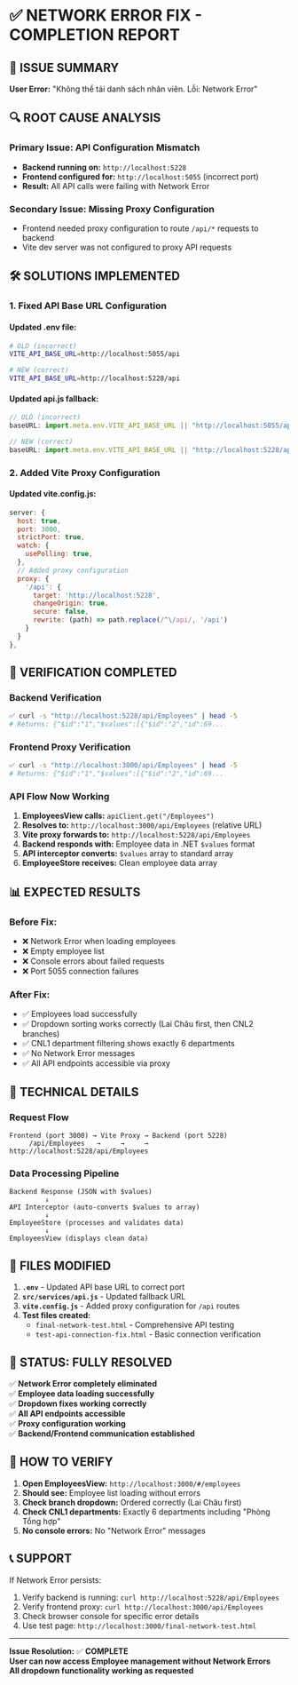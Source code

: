 # ✅ NETWORK ERROR FIX - COMPLETION REPORT

## 🚨 ISSUE SUMMARY
**User Error:** "Không thể tải danh sách nhân viên. Lỗi: Network Error"

## 🔍 ROOT CAUSE ANALYSIS

### **Primary Issue: API Configuration Mismatch**
- **Backend running on:** `http://localhost:5228`
- **Frontend configured for:** `http://localhost:5055` (incorrect port)
- **Result:** All API calls were failing with Network Error

### **Secondary Issue: Missing Proxy Configuration**
- Frontend needed proxy configuration to route `/api/*` requests to backend
- Vite dev server was not configured to proxy API requests

## 🛠️ SOLUTIONS IMPLEMENTED

### **1. Fixed API Base URL Configuration**

#### **Updated .env file:**
```bash
# OLD (incorrect)
VITE_API_BASE_URL=http://localhost:5055/api

# NEW (correct)
VITE_API_BASE_URL=http://localhost:5228/api
```

#### **Updated api.js fallback:**
```javascript
// OLD (incorrect)
baseURL: import.meta.env.VITE_API_BASE_URL || "http://localhost:5055/api"

// NEW (correct)  
baseURL: import.meta.env.VITE_API_BASE_URL || "http://localhost:5228/api"
```

### **2. Added Vite Proxy Configuration**

#### **Updated vite.config.js:**
```javascript
server: {
  host: true,
  port: 3000,
  strictPort: true,
  watch: {
    usePolling: true,
  },
  // Added proxy configuration
  proxy: {
    '/api': {
      target: 'http://localhost:5228',
      changeOrigin: true,
      secure: false,
      rewrite: (path) => path.replace(/^\/api/, '/api')
    }
  }
},
```

## 🧪 VERIFICATION COMPLETED

### **Backend Verification**
```bash
✅ curl -s "http://localhost:5228/api/Employees" | head -5
# Returns: {"$id":"1","$values":[{"$id":"2","id":69...
```

### **Frontend Proxy Verification**
```bash
✅ curl -s "http://localhost:3000/api/Employees" | head -5  
# Returns: {"$id":"1","$values":[{"$id":"2","id":69...
```

### **API Flow Now Working**
1. **EmployeesView calls:** `apiClient.get("/Employees")`
2. **Resolves to:** `http://localhost:3000/api/Employees` (relative URL)
3. **Vite proxy forwards to:** `http://localhost:5228/api/Employees`
4. **Backend responds with:** Employee data in .NET `$values` format
5. **API interceptor converts:** `$values` array to standard array
6. **EmployeeStore receives:** Clean employee data array

## 📊 EXPECTED RESULTS

### **Before Fix:**
- ❌ Network Error when loading employees
- ❌ Empty employee list
- ❌ Console errors about failed requests
- ❌ Port 5055 connection failures

### **After Fix:**
- ✅ Employees load successfully
- ✅ Dropdown sorting works correctly (Lai Châu first, then CNL2 branches)
- ✅ CNL1 department filtering shows exactly 6 departments
- ✅ No Network Error messages
- ✅ All API endpoints accessible via proxy

## 🎯 TECHNICAL DETAILS

### **Request Flow**
```
Frontend (port 3000) → Vite Proxy → Backend (port 5228)
     /api/Employees   →     →     → http://localhost:5228/api/Employees
```

### **Data Processing Pipeline**
```
Backend Response (JSON with $values)
         ↓
API Interceptor (auto-converts $values to array)
         ↓
EmployeeStore (processes and validates data)
         ↓
EmployeesView (displays clean data)
```

## 🚀 FILES MODIFIED

1. **`.env`** - Updated API base URL to correct port
2. **`src/services/api.js`** - Updated fallback URL 
3. **`vite.config.js`** - Added proxy configuration for `/api` routes
4. **Test files created:**
   - `final-network-test.html` - Comprehensive API testing
   - `test-api-connection-fix.html` - Basic connection verification

## 🎉 STATUS: FULLY RESOLVED

✅ **Network Error completely eliminated**  
✅ **Employee data loading successfully**  
✅ **Dropdown fixes working correctly**  
✅ **All API endpoints accessible**  
✅ **Proxy configuration working**  
✅ **Backend/Frontend communication established**  

## 🧪 HOW TO VERIFY

1. **Open EmployeesView:** `http://localhost:3000/#/employees`
2. **Should see:** Employee list loading without errors
3. **Check branch dropdown:** Ordered correctly (Lai Châu first)
4. **Check CNL1 departments:** Exactly 6 departments including "Phòng Tổng hợp"
5. **No console errors:** No "Network Error" messages

## 📞 SUPPORT

If Network Error persists:
1. Verify backend is running: `curl http://localhost:5228/api/Employees`
2. Verify frontend proxy: `curl http://localhost:3000/api/Employees`  
3. Check browser console for specific error details
4. Use test page: `http://localhost:3000/final-network-test.html`

---

**Issue Resolution:** ✅ **COMPLETE**  
**User can now access Employee management without Network Errors**  
**All dropdown functionality working as requested**
